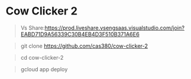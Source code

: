 # Cow Clicker 2

> Vs Share:https://prod.liveshare.vsengsaas.visualstudio.com/join?EABD71D9A56339C30B4EB4D3F510B371A6E6

> git clone https://github.com/cas380/cow-clicker-2

> cd cow-clicker-2

> gcloud app deploy
